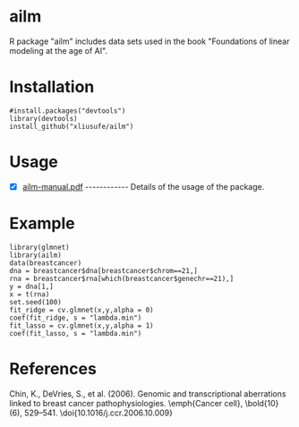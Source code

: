 # ailm
R package "ailm" includes data sets used in the book "Foundations of linear modeling at the age of AI".

# Installation

    #install.packages("devtools")
    library(devtools)
    install_github("xliusufe/ailm")

# Usage

- [x] [ailm-manual.pdf](https://github.com/xliusufe/ailm/inst/ailm-manual.pdf) ------------ Details of the usage of the package.

# Example
    library(glmnet)
    library(ailm)
    data(breastcancer)
    dna = breastcancer$dna[breastcancer$chrom==21,]
	rna = breastcancer$rna[which(breastcancer$genechr==21),]
	y = dna[1,]
	x = t(rna)
	set.seed(100)
	fit_ridge = cv.glmnet(x,y,alpha = 0)
	coef(fit_ridge, s = "lambda.min")
	fit_lasso = cv.glmnet(x,y,alpha = 1)
	coef(fit_lasso, s = "lambda.min")


# References
Chin, K., DeVries, S., et al. (2006). 
    Genomic and transcriptional aberrations linked to breast cancer pathophysiologies.
    \emph{Cancer cell},
    \bold{10}(6), 529–541.
    \doi{10.1016/j.ccr.2006.10.009}





